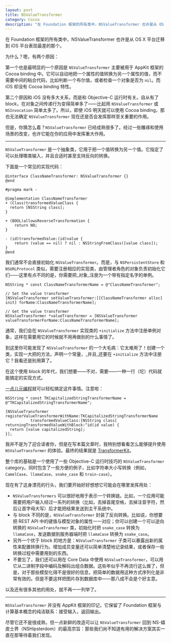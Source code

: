 ```yaml
---
layout: post
title: NSValueTransformer
category: Cocoa
description: "在 Foundation 框架的所有类中，NSValueTransformer 也许是从 OS X 平台迁移到 iOS 平台表现最差的那个。但是，经过一些雕琢和使用场景的改变，也许它能在你的应用中发挥重大作用。"
---
```


在 Foundation 框架的所有类中，NSValueTransformer 也许是从 OS X 平台迁移到 iOS 平台表现最差的那个。

为什么？嗯，有两个原因：

第一个也是最明显的一个原因是 `NSValueTransformer` 主要被用于 AppKit 框架的 Cocoa binding 中。它可以自动地把一个属性的值转换为另一个属性的值，而不需要中间的粘合代码，比如判断一个布尔值，或者检查一个对象是否为 `nil`。而 iOS 却没有 Cocoa binding 特性。

第二个原因和 iOS 没有多大关系，而是和 Objective-C 运行时有关。自从有了 block，在对象之间传递行为变得简单多了——比起用 `NSValueTransformer` 或 `NSInvocation` 简单太多了。所以，即使 iOS 明天就可以使用 Cocoa binding，那也无法确定 `NSValueTransformer` 现在还是否会发挥那样至关重要的作用。

但是，你猜怎么着？`NSValueTransformer` 已经成熟很多了。经过一些雕琢和使用场景的改变，也许它能在你的应用中发挥重大作用。

---

`NSValueTransformer` 是一个抽象类，它用于把一个值转换为另一个值。它指定了可以处理哪类输入，并且合适时甚至支持反向的转换。

下面是一个常见的实现代码：

~~~{objective-c}
@interface ClassNameTransformer: NSValueTransformer {}
@end

#pragma mark -

@implementation ClassNameTransformer
+ (Class)transformedValueClass {
  return [NSString class];
}

+ (BOOL)allowsReverseTransformation {
    return NO;
}

- (id)transformedValue:(id)value {
    return (value == nil) ? nil : NSStringFromClass([value class]);
}
@end
~~~

我们通常不会直接初始化 `NSValueTransformer`。而是，与 `NSPersistentStore` 和 `NSURLProtocol` 类似，需要注册相应的实现类，由管理者角色的对象负责初始化它们——这里有点不同的是，你需要把_对象_注册为一个带有指定名字的单例。

~~~{objective-c}
NSString * const ClassNameTransformerName = @"ClassNameTransformer";

// Set the value transformer
[NSValueTransformer setValueTransformer:[[ClassNameTransformer alloc] init] forName:ClassNameTransformerName];

// Get the value transformer
NSValueTransformer *valueTransformer = [NSValueTransformer valueTransformerForName:ClassNameTransformerName];
~~~

通常，我们会在 `NSValueTransformer` 实现类的 `+initialize` 方法中注册单例对象，这样在需要用它的时候就不用再做别的什么事情了。

到这里你可能发现了 `NSValueTransformer` 的一个大毛病：它太难用了！创建一个类，实现一大把的方法，声明一个常量，_并且_还要在 `+initialize` 方法中注册它？我看还是别用算了。

在这个使用 block 的年代，我们想要——不对，需要——一种一行（坨）代码就能搞定的实现方式。

[一点儿元编程](https://github.com/mattt/TransformerKit/blob/master/TransformerKit/NSValueTransformer%2BTransformerKit.m#L36)就可以轻松搞定这件事情。注意啦：

~~~{objective-c}
NSString * const TKCapitalizedStringTransformerName = @"TKCapitalizedStringTransformerName";

[NSValueTransformer registerValueTransformerWithName:TKCapitalizedStringTransformerName
           transformedValueClass:[NSString class]
returningTransformedValueWithBlock:^id(id value) {
  return [value capitalizedString];
}];
~~~

我并不是为了迎合读者你，但是在写本篇文章时，我特别想看看怎么能够提升使用 `NSValueTransformer` 的体验。最终的结果就是 [TransformerKit](https://github.com/mattt/TransformerKit)。

整个库的基础是一个使用了一些 Objective-C 运行时技巧的 `NSValueTransformer` category。同时包含了一些方便的例子，比如字符串大小写转换（例如，`CamelCase`、`llamaCase`、`snake_case` 和 `train-case`）。

现在有了这身漂亮的行头，我们要开始好好想想它可能会在哪里发挥用处：

- `NSValueTransformers` 可以很好地用于表示一个转换链。比如，一个应用可能需要把用户输入经过一系列的转换（比如，去掉首尾空格，去掉注音字符，然后让首字母大写）后才能把结果发送到主干系统中。
- 与 block 不同的是，`NSValueTransformer` 封装了反向转换。比如说，你想要把 REST API 中的键值与模型对象的属性一一对应；你可以创建一个可以逆向转换的 `NSValueTransformer` 类，初始化时把 `snake_case` 转换为 `llamaCase`，发送数据到服务器端时把 `llamaCase` 转换为 `snake_case`。
- 另外一个优于 block 的地方是：`NSValueTransformer` 子类可以暴露出新的属性来配置转换行为。增加成员变量还可以简单清楚地记录结果，或者保存一些转换过程中需要用到的东西。
- 不要忘了，我们还可以用在 Core Data 中使用 `NSValueTransformer`，可以用它从二进制字段中编码及解码出组合数据。这些年似乎不再流行这么做了，但是，对于那些模型化得不是很好的信息，把简单的数据用这种方式序列化是非常有效的。但是不要这样把图片存到数据库中——那八成不会是个好主意。

以及还有很多其他的用处，就不再一一列举了。

---

`NSValueTransformer` 并没有 AppKit 框架的印记，它保留了 Foundation 框架与计算基本概念的纯洁联系：接受输入，返回输出。

尽管它还不是很成熟，但一点新鲜的改造可以让 `NSValueTransformer` 回到 NS-嬉皮士界（NSHipsterdom）的最高宗旨：那些我们尚不知道有用的解决方案其实一直在那等待着我们发现。
